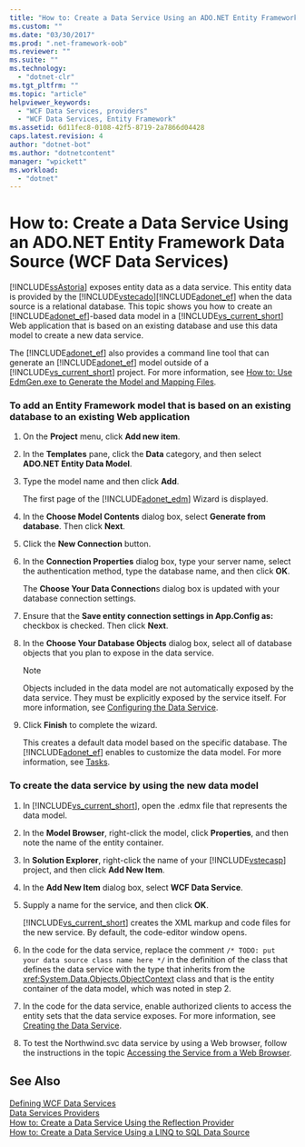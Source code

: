 ```yaml
---
title: "How to: Create a Data Service Using an ADO.NET Entity Framework Data Source (WCF Data Services)"
ms.custom: ""
ms.date: "03/30/2017"
ms.prod: ".net-framework-oob"
ms.reviewer: ""
ms.suite: ""
ms.technology: 
  - "dotnet-clr"
ms.tgt_pltfrm: ""
ms.topic: "article"
helpviewer_keywords: 
  - "WCF Data Services, providers"
  - "WCF Data Services, Entity Framework"
ms.assetid: 6d11fec8-0108-42f5-8719-2a7866d04428
caps.latest.revision: 4
author: "dotnet-bot"
ms.author: "dotnetcontent"
manager: "wpickett"
ms.workload: 
  - "dotnet"
---
```

# How to: Create a Data Service Using an ADO.NET Entity Framework Data Source (WCF Data Services)
[!INCLUDE[ssAstoria](../../../../includes/ssastoria-md.md)] exposes entity data as a data service. This entity data is provided by the [!INCLUDE[vstecado](../../../../includes/vstecado-md.md)][!INCLUDE[adonet_ef](../../../../includes/adonet-ef-md.md)] when the data source is a relational database. This topic shows you how to create an [!INCLUDE[adonet_ef](../../../../includes/adonet-ef-md.md)]-based data model in a [!INCLUDE[vs_current_short](../../../../includes/vs-current-short-md.md)] Web application that is based on an existing database and use this data model to create a new data service.  
  
 The [!INCLUDE[adonet_ef](../../../../includes/adonet-ef-md.md)] also provides a command line tool that can generate an [!INCLUDE[adonet_ef](../../../../includes/adonet-ef-md.md)] model outside of a [!INCLUDE[vs_current_short](../../../../includes/vs-current-short-md.md)] project. For more information, see [How to: Use EdmGen.exe to Generate the Model and Mapping Files](../../../../docs/framework/data/adonet/ef/how-to-use-edmgen-exe-to-generate-the-model-and-mapping-files.md).  
  
### To add an Entity Framework model that is based on an existing database to an existing Web application  
  
1.  On the **Project** menu, click **Add new item**.  
  
2.  In the **Templates** pane, click the **Data** category, and then select **ADO.NET Entity Data Model**.  
  
3.  Type the model name and then click **Add**.  
  
     The first page of the [!INCLUDE[adonet_edm](../../../../includes/adonet-edm-md.md)] Wizard is displayed.  
  
4.  In the **Choose Model Contents** dialog box, select **Generate from database**. Then click **Next**.  
  
5.  Click the **New Connection** button.  
  
6.  In the **Connection Properties** dialog box, type your server name, select the authentication method, type the database name, and then click **OK**.  
  
     The **Choose Your Data Connection**s dialog box is updated with your database connection settings.  
  
7.  Ensure that the **Save entity connection settings in App.Config as:** checkbox is checked. Then click **Next**.  
  
8.  In the **Choose Your Database Objects** dialog box, select all of database objects that you plan to expose in the data service.  
  
    > [!NOTE]
    >  Objects included in the data model are not automatically exposed by the data service. They must be explicitly exposed by the service itself. For more information, see [Configuring the Data Service](../../../../docs/framework/data/wcf/configuring-the-data-service-wcf-data-services.md).  
  
9. Click **Finish** to complete the wizard.  
  
     This creates a default data model based on the specific database. The [!INCLUDE[adonet_ef](../../../../includes/adonet-ef-md.md)] enables to customize the data model. For more information, see [Tasks](http://msdn.microsoft.com/library/7166f1f1-4de8-4bd4-86b5-5e20a2ebaccb).  
  
### To create the data service by using the new data model  
  
1.  In [!INCLUDE[vs_current_short](../../../../includes/vs-current-short-md.md)], open the .edmx file that represents the data model.  
  
2.  In the **Model Browser**, right-click the model, click **Properties**, and then note the name of the entity container.  
  
3.  In **Solution Explorer**, right-click the name of your [!INCLUDE[vstecasp](../../../../includes/vstecasp-md.md)] project, and then click **Add New Item**.  
  
4.  In the **Add New Item** dialog box, select **WCF Data Service**.  
  
5.  Supply a name for the service, and then click **OK**.  
  
     [!INCLUDE[vs_current_short](../../../../includes/vs-current-short-md.md)] creates the XML markup and code files for the new service. By default, the code-editor window opens.  
  
6.  In the code for the data service, replace the comment `/* TODO: put your data source class name here */` in the definition of the class that defines the data service with the type that inherits from the <xref:System.Data.Objects.ObjectContext> class and that is the entity container of the data model, which was noted in step 2.  
  
7.  In the code for the data service, enable authorized clients to access the entity sets that the data service exposes. For more information, see [Creating the Data Service](../../../../docs/framework/data/wcf/creating-the-data-service.md).  
  
8.  To test the Northwind.svc data service by using a Web browser, follow the instructions in the topic [Accessing the Service from a Web Browser](../../../../docs/framework/data/wcf/accessing-the-service-from-a-web-browser-wcf-data-services-quickstart.md).  
  
## See Also  
 [Defining WCF Data Services](../../../../docs/framework/data/wcf/defining-wcf-data-services.md)  
 [Data Services Providers](../../../../docs/framework/data/wcf/data-services-providers-wcf-data-services.md)  
 [How to: Create a Data Service Using the Reflection Provider](../../../../docs/framework/data/wcf/create-a-data-service-using-rp-wcf-data-services.md)  
 [How to: Create a Data Service Using a LINQ to SQL Data Source](../../../../docs/framework/data/wcf/create-a-data-service-using-linq-to-sql-wcf.md)
